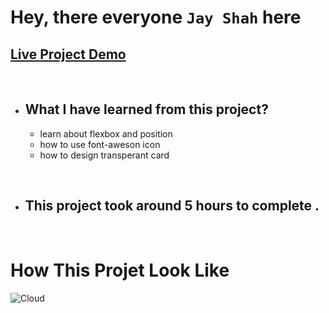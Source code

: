 # Hey, there everyone `Jay Shah` here

## [Live Project Demo](https://interior-design-page.vercel.app/)

<br>

- ## What I have learned from this project?
    -  learn about flexbox and position
    -  how to use font-aweson icon
    -  how to design transperant card

<br>

- ## This project took around 5 hours to complete .
<br>

# How This Projet Look Like
![Cloud](./images/project-10.png)
